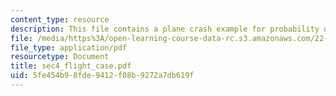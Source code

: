 ```yaml
---
content_type: resource
description: This file contains a plane crash example for probability distributions.
file: /media/https%3A/open-learning-course-data-rc.s3.amazonaws.com/22-38-probability-and-its-applications-to-reliability-quality-control-and-risk-assessment-fall-2005/5fe454b98fde9412f08b9272a7db619f_sec4_flight_case.pdf
file_type: application/pdf
resourcetype: Document
title: sec4_flight_case.pdf
uid: 5fe454b9-8fde-9412-f08b-9272a7db619f
---
```

